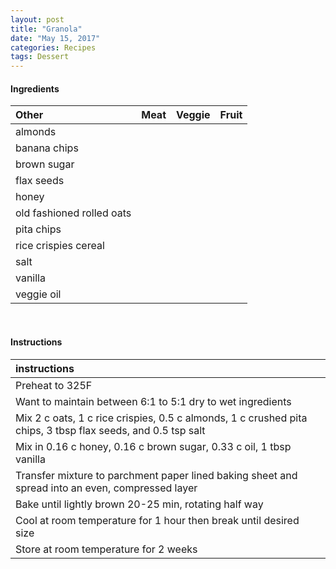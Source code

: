 ```yaml
---
layout: post
title: "Granola"
date: "May 15, 2017"
categories: Recipes
tags: Dessert
---
```









#### Ingredients

<table class = "presenttab">
 <thead>
  <tr>
   <th style="text-align:left;"> Other </th>
   <th style="text-align:left;"> Meat </th>
   <th style="text-align:left;"> Veggie </th>
   <th style="text-align:left;"> Fruit </th>
  </tr>
 </thead>
<tbody>
  <tr>
   <td style="text-align:left;"> almonds </td>
   <td style="text-align:left;">  </td>
   <td style="text-align:left;">  </td>
   <td style="text-align:left;">  </td>
  </tr>
  <tr>
   <td style="text-align:left;"> banana chips </td>
   <td style="text-align:left;">  </td>
   <td style="text-align:left;">  </td>
   <td style="text-align:left;">  </td>
  </tr>
  <tr>
   <td style="text-align:left;"> brown sugar </td>
   <td style="text-align:left;">  </td>
   <td style="text-align:left;">  </td>
   <td style="text-align:left;">  </td>
  </tr>
  <tr>
   <td style="text-align:left;"> flax seeds </td>
   <td style="text-align:left;">  </td>
   <td style="text-align:left;">  </td>
   <td style="text-align:left;">  </td>
  </tr>
  <tr>
   <td style="text-align:left;"> honey </td>
   <td style="text-align:left;">  </td>
   <td style="text-align:left;">  </td>
   <td style="text-align:left;">  </td>
  </tr>
  <tr>
   <td style="text-align:left;"> old fashioned rolled oats </td>
   <td style="text-align:left;">  </td>
   <td style="text-align:left;">  </td>
   <td style="text-align:left;">  </td>
  </tr>
  <tr>
   <td style="text-align:left;"> pita chips </td>
   <td style="text-align:left;">  </td>
   <td style="text-align:left;">  </td>
   <td style="text-align:left;">  </td>
  </tr>
  <tr>
   <td style="text-align:left;"> rice crispies cereal </td>
   <td style="text-align:left;">  </td>
   <td style="text-align:left;">  </td>
   <td style="text-align:left;">  </td>
  </tr>
  <tr>
   <td style="text-align:left;"> salt </td>
   <td style="text-align:left;">  </td>
   <td style="text-align:left;">  </td>
   <td style="text-align:left;">  </td>
  </tr>
  <tr>
   <td style="text-align:left;"> vanilla </td>
   <td style="text-align:left;">  </td>
   <td style="text-align:left;">  </td>
   <td style="text-align:left;">  </td>
  </tr>
  <tr>
   <td style="text-align:left;"> veggie oil </td>
   <td style="text-align:left;">  </td>
   <td style="text-align:left;">  </td>
   <td style="text-align:left;">  </td>
  </tr>
</tbody>
</table>

<br>

#### Instructions

<table class = "presenttabnoh">
 <thead>
  <tr>
   <th style="text-align:left;"> instructions </th>
  </tr>
 </thead>
<tbody>
  <tr>
   <td style="text-align:left;"> Preheat to 325F </td>
  </tr>
  <tr>
   <td style="text-align:left;"> Want to maintain between 6:1 to 5:1 dry to wet ingredients </td>
  </tr>
  <tr>
   <td style="text-align:left;"> Mix 2 c oats, 1 c rice crispies, 0.5 c almonds, 1 c crushed pita chips, 3 tbsp flax seeds, and 0.5 tsp salt </td>
  </tr>
  <tr>
   <td style="text-align:left;"> Mix in 0.16 c honey, 0.16 c brown sugar, 0.33 c oil, 1 tbsp vanilla </td>
  </tr>
  <tr>
   <td style="text-align:left;"> Transfer mixture to parchment paper lined baking sheet and spread into an even, compressed layer </td>
  </tr>
  <tr>
   <td style="text-align:left;"> Bake until lightly brown 20-25 min, rotating half way </td>
  </tr>
  <tr>
   <td style="text-align:left;"> Cool at room temperature for 1 hour then break until desired size </td>
  </tr>
  <tr>
   <td style="text-align:left;"> Store at room temperature for 2 weeks </td>
  </tr>
</tbody>
</table>

